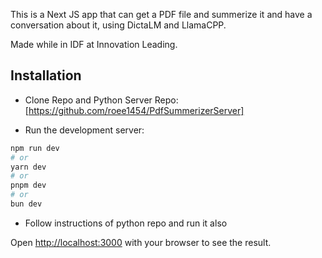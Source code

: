 This is a Next JS app that can get a PDF file and summerize it and have a conversation about it, using DictaLM and LlamaCPP.

Made while in IDF at Innovation Leading.

## Installation

- Clone Repo and Python Server Repo: [https://github.com/roee1454/PdfSummerizerServer]

- Run the development server:

```bash
npm run dev
# or
yarn dev
# or
pnpm dev
# or
bun dev
```

- Follow instructions of python repo and run it also

Open [http://localhost:3000](http://localhost:3000) with your browser to see the result.
